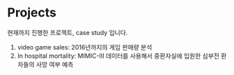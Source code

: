 # Projects
현재까지 진행한 프로젝트, case study 입니다.

1. video game sales: 2016년까지의 게임 판매량 분석
2. In hospital mortality: MIMIC-III 데이터를 사용해서 중환자실에 입원한 심부전 환자들의 사망 여부 예측
